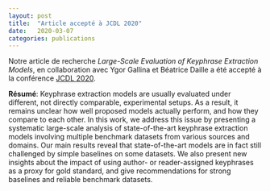 ```yaml
---
layout: post
title:  "Article accepté à JCDL 2020"
date:   2020-03-07
categories: publications
---
```


Notre article de recherche *Large-Scale Evaluation of Keyphrase Extraction Models*, en collaboration avec Ygor Gallina et Béatrice Daille a été accepté à
la conférence [JCDL 2020](https://2020.jcdl.org/).

**Résumé**:
Keyphrase extraction models are usually evaluated under different, not directly comparable, experimental setups.
As a result, it remains unclear how well proposed models actually perform, and how they compare to each other.
In this work, we address this issue by presenting a systematic large-scale analysis of state-of-the-art keyphrase extraction models involving multiple benchmark datasets from various sources and domains.
Our main results reveal that state-of-the-art models are in fact still challenged by simple baselines on some datasets.
We also present new insights about the impact of using author- or reader-assigned keyphrases as a proxy for gold standard, and give recommendations for strong baselines and reliable benchmark datasets.